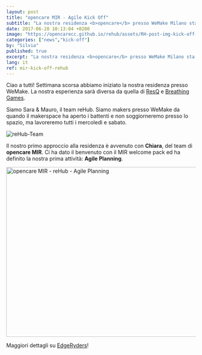 ```yaml
---
layout: post
title: "opencare MIR - Agile Kick Off"
subtitle: "La nostra residenza <b>opencare</b> presso WeMake Milano sta procedendo spedita!"
date: 2017-06-28 10:13:04 +0200
image: "https://opencarecc.github.io/rehub/assets/RH-post-img-kick-off-01.jpg"
categories: ["news","kick-off"]
by: "Silvia"
published: true
excerpt: "La nostra residenza <b>opencare</b> presso WeMake Milano sta procedendo spedita!"
lang: it
ref: mir-kick-off-rehub
---
```


Ciao a tutti! Settimana scorsa abbiamo iniziato la nostra residenza presso WeMake. La nostra esperienza sarà diversa da quella di [ResQ](https://opencarecc.github.io/ResQ/) e [Breathing Games](https://opencarecc.github.io/breathinggames/).

Siamo Sara & Mauro, il team reHub. Siamo makers presso WeMake da quando il makerspace ha aperto i battenti e non soggiorneremo presso lo spazio, ma lavoreremo tutti i mercoledì e sabato.

<img src="https://opencarecc.github.io/rehub/assets/RH-post-img-kick-off-02.jpg" alt="reHub-Team">

Il nostro primo approccio alla residenza è avvenuto con <b>Chiara</b>, del team di <b>opencare MIR</b>. Ci ha dato il benvenuto con il MIR welcome pack ed ha definito la nostra prima attività: <b>Agile Planning</b>.

<a data-flickr-embed="true"  href="https://www.flickr.com/photos/wemake_cc/albums/72157686683848184" title="opencare MIR - reHub - Agile Planning"><img src="https://farm5.staticflickr.com/4415/37243412385_1a3e405f7a_z.jpg" width="800" height="450" alt="opencare MIR - reHub - Agile Planning"></a><script async src="//embedr.flickr.com/assets/client-code.js" charset="utf-8"></script>

Maggiori dettagli su [EdgeRyders](https://edgeryders.eu/t/rehub---agile-kick-off-at-wemake/548)!
